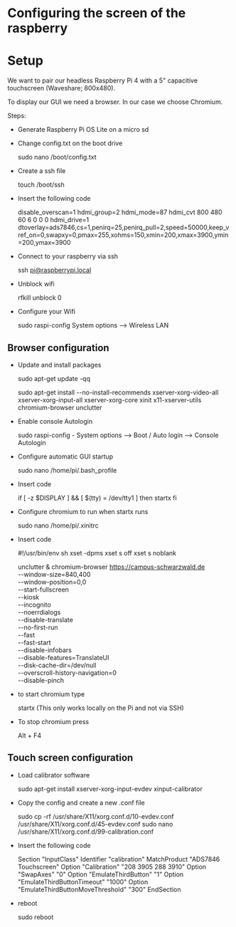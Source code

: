 # Configuring the screen of the raspberry

# Setup

We want to pair our headless Raspberry Pi 4 with a 5" capacitive touchscreen (Waveshare; 800x480).

To display our GUI we need a browser. In our case we choose Chromium.

Steps:

- Generate Raspberry Pi OS Lite on a micro sd

- Change config.txt on the boot drive


    sudo nano /boot/config.txt

- Create a ssh file


    touch /boot/ssh

- Insert the following code


    disable_overscan=1
    hdmi_group=2
    hdmi_mode=87
    hdmi_cvt 800 480 60 6 0 0 0
    hdmi_drive=1
    dtoverlay=ads7846,cs=1,penirq=25,penirq_pull=2,speed=50000,keep_vref_on=0,swapxy=0,pmax=255,xohms=150,xmin=200,xmax=3900,ymin=200,ymax=3900

- Connect to your raspberry via ssh

    
    ssh pi@raspberrypi.local

- Unblock wifi


    rfkill unblock 0

- Configure your Wifi


    sudo raspi-config
        System options --> Wireless LAN


## Browser configuration

- Update and install packages


    sudo apt-get update -qq

    sudo apt-get install --no-install-recommends xserver-xorg-video-all \
      xserver-xorg-input-all xserver-xorg-core xinit x11-xserver-utils \
      chromium-browser unclutter

- Enable console Autologin

    
    sudo raspi-config
        - System options --> Boot / Auto login --> Console Autologin

- Configure automatic GUI startup


    sudo nano /home/pi/.bash_profile

- Insert code


    if [ -z $DISPLAY ] && [ $(tty) = /dev/tty1 ]
    then
      startx
    fi

- Configure chromium to run when startx runs


    sudo nano /home/pi/.xinitrc

- Insert code

    
    #!/usr/bin/env sh
    xset -dpms
    xset s off
    xset s noblank
    
    unclutter &
    chromium-browser https://campus-schwarzwald.de \
      --window-size=840,400 \
      --window-position=0,0 \
      --start-fullscreen \
      --kiosk \
      --incognito \
      --noerrdialogs \
      --disable-translate \
      --no-first-run \
      --fast \
      --fast-start \
      --disable-infobars \
      --disable-features=TranslateUI \
      --disk-cache-dir=/dev/null \
      --overscroll-history-navigation=0 \
      --disable-pinch

- to start chromium type 


    startx
    (This only works locally on the Pi and not via SSH)

- To stop chromium press


    Alt + F4

    
    

## Touch screen configuration

- Load calibrator software

    
    sudo apt-get install xserver-xorg-input-evdev xinput-calibrator


- Copy the config and create a new .conf file


    sudo cp -rf /usr/share/X11/xorg.conf.d/10-evdev.conf /usr/share/X11/xorg.conf.d/45-evdev.conf
    sudo nano /usr/share/X11/xorg.conf.d/99-calibration.conf

- Insert the following code


    Section "InputClass"
        Identifier      "calibration"
        MatchProduct    "ADS7846 Touchscreen"
        Option  "Calibration"   "208 3905 288 3910"
        Option  "SwapAxes"      "0"
        Option "EmulateThirdButton" "1"
        Option "EmulateThirdButtonTimeout" "1000"
        Option "EmulateThirdButtonMoveThreshold" "300"
    EndSection

- reboot

    
    sudo reboot